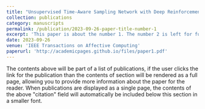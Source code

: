 ```yaml
---
title: "Unsupervised Time-Aware Sampling Network with Deep Reinforcement Learning for EEG-Based Emotion Recognition"
collection: publications
category: manuscripts
permalink: /publication/2023-09-26-paper-title-number-1
excerpt: 'This paper is about the number 1. The number 2 is left for future work.'
date: 2023-09-26
venue: 'IEEE Transactions on Affective Computing'
paperurl: 'http://academicpages.github.io/files/paper1.pdf'
---
```

The contents above will be part of a list of publications, if the user clicks the link for the publication than the contents of section will be rendered as a full page, allowing you to provide more information about the paper for the reader. When publications are displayed as a single page, the contents of the above "citation" field will automatically be included below this section in a smaller font.
